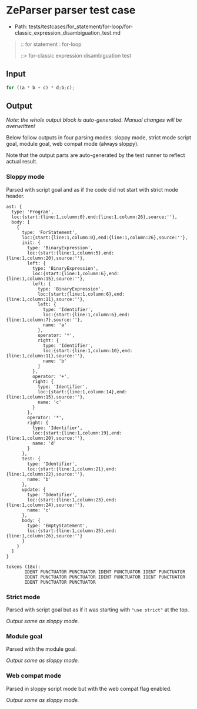 # ZeParser parser test case

- Path: tests/testcases/for_statement/for-loop/for-classic_expression_disambiguation_test.md

> :: for statement : for-loop
>
> ::> for-classic expression disambiguation test

## Input

`````js
for ((a * b + c) * d;b;c);
`````

## Output

_Note: the whole output block is auto-generated. Manual changes will be overwritten!_

Below follow outputs in four parsing modes: sloppy mode, strict mode script goal, module goal, web compat mode (always sloppy).

Note that the output parts are auto-generated by the test runner to reflect actual result.

### Sloppy mode

Parsed with script goal and as if the code did not start with strict mode header.

`````
ast: {
  type: 'Program',
  loc:{start:{line:1,column:0},end:{line:1,column:26},source:''},
  body: [
    {
      type: 'ForStatement',
      loc:{start:{line:1,column:0},end:{line:1,column:26},source:''},
      init: {
        type: 'BinaryExpression',
        loc:{start:{line:1,column:5},end:{line:1,column:20},source:''},
        left: {
          type: 'BinaryExpression',
          loc:{start:{line:1,column:6},end:{line:1,column:15},source:''},
          left: {
            type: 'BinaryExpression',
            loc:{start:{line:1,column:6},end:{line:1,column:11},source:''},
            left: {
              type: 'Identifier',
              loc:{start:{line:1,column:6},end:{line:1,column:7},source:''},
              name: 'a'
            },
            operator: '*',
            right: {
              type: 'Identifier',
              loc:{start:{line:1,column:10},end:{line:1,column:11},source:''},
              name: 'b'
            }
          },
          operator: '+',
          right: {
            type: 'Identifier',
            loc:{start:{line:1,column:14},end:{line:1,column:15},source:''},
            name: 'c'
          }
        },
        operator: '*',
        right: {
          type: 'Identifier',
          loc:{start:{line:1,column:19},end:{line:1,column:20},source:''},
          name: 'd'
        }
      },
      test: {
        type: 'Identifier',
        loc:{start:{line:1,column:21},end:{line:1,column:22},source:''},
        name: 'b'
      },
      update: {
        type: 'Identifier',
        loc:{start:{line:1,column:23},end:{line:1,column:24},source:''},
        name: 'c'
      },
      body: {
        type: 'EmptyStatement',
        loc:{start:{line:1,column:25},end:{line:1,column:26},source:''}
      }
    }
  ]
}

tokens (18x):
       IDENT PUNCTUATOR PUNCTUATOR IDENT PUNCTUATOR IDENT PUNCTUATOR
       IDENT PUNCTUATOR PUNCTUATOR IDENT PUNCTUATOR IDENT PUNCTUATOR
       IDENT PUNCTUATOR PUNCTUATOR
`````

### Strict mode

Parsed with script goal but as if it was starting with `"use strict"` at the top.

_Output same as sloppy mode._

### Module goal

Parsed with the module goal.

_Output same as sloppy mode._

### Web compat mode

Parsed in sloppy script mode but with the web compat flag enabled.

_Output same as sloppy mode._
